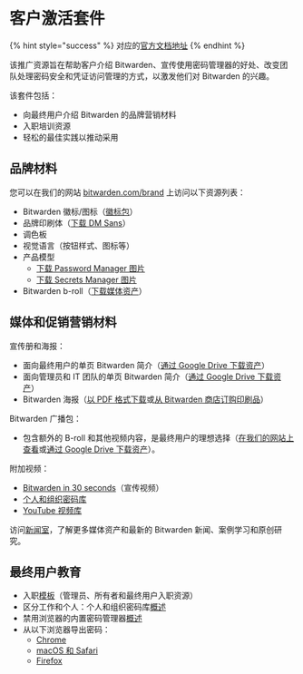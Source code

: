 # 客户激活套件

{% hint style="success" %}
对应的[官方文档地址](https://bitwarden.com/help/customer-activation-kit/)
{% endhint %}

该推广资源旨在帮助客户介绍 Bitwarden、宣传使用密码管理器的好处、改变团队处理密码安全和凭证访问管理的方式，以激发他们对 Bitwarden 的兴趣。

该套件包括：

* 向最终用户介绍 Bitwarden 的品牌营销材料
* 入职培训资源
* 轻松的最佳实践以推动采用

## 品牌材料 <a href="#brand-materials" id="brand-materials"></a>

您可以在我们的网站 [bitwarden.com/brand](https://bitwarden.com/brand/) 上访问以下资源列表：

* Bitwarden 徽标/图标（[徽标包](https://assets.ctfassets.net/7rncvj1f8mw7/3a6urtBG0WClJPLF0NtnCC/11b675042b35ab47a611330215c24b62/bitwarden-logos.zip)）
* 品牌印刷体（[下载 DM Sans](https://fonts.google.com/specimen/DM+Sans)）
* 调色板
* 视觉语言（按钮样式、图标等）
* 产品模型
  * [下载 Password Manager 图片](https://drive.google.com/drive/folders/10LNjuihl6PBWRef-CenXrJNNi1fu-N0P?usp=sharing)
  * [下载 Secrets Manager 图片](https://drive.google.com/drive/folders/1_NWWPeecq5FRZwXimAhOw2g6gazaT6Mn?usp=sharing)
* Bitwarden b-roll（[下载媒体资产](https://vimeo.com/showcase/9351873)）

## 媒体和促销营销材料 <a href="#media-and-promotional-marketing-materials" id="media-and-promotional-marketing-materials"></a>

宣传册和海报：

* 面向最终用户的单页 Bitwarden 简介（[通过 Google Drive 下载资产](https://drive.google.com/file/d/1JmFlxayFACPYuadXTmNURSYrvCXg3LhZ/view?usp=drive_link)）
* 面向管理员和 IT 团队的单页 Bitwarden 简介（[通过 Google Drive 下载资产](https://drive.google.com/file/d/1clQtiUpRpRDTG8DsVoUzNqsI9im_f8lk/view?usp=drive_link)）
* Bitwarden 海报（[以 PDF 格式下载](https://bitwarden.com/resources/bitwarden-posters/)或[从 Bitwarden 商店订购印刷品](https://bitwarden-shop.myshopify.com/collections/all)）

Bitwarden 广播包：

* 包含额外的 B-roll 和其他视频内容，是最终用户的理想选择（[在我们的网站上查看](https://bitwarden.com/resources/bitwarden-broadcast-package/)或[通过 Google Drive 下载资产](https://drive.google.com/drive/folders/1nZiUlOA5b5ljjnG29R_mqhKVn8uTIEts?usp=drive_link)）。

附加视频：

* [Bitwarden in 30 seconds](https://vimeo.com/799946080)（宣传视频）
* [个人和组织密码库](https://vimeo.com/823390347)
* [YouTube 视频库](https://www.youtube.com/@Bitwarden)

访问[新闻室](https://bitwarden.com/press-room/)，了解更多媒体资产和最新的 Bitwarden 新闻、案例学习和原创研究。

## 最终用户教育 <a href="#end-user-education" id="end-user-education"></a>

* 入职[模板](about-this-section.md)（管理员、所有者和最终用户入职资源）
* 区分工作和个人：个人和组织密码库[概述](../../your-vault/vault-items.md)
* 禁用浏览器的内置密码管理器[概述](../../auto-fill/disable-a-browsers-built-in-password-manager.md)
* 从以下浏览器导出密码：
  * [Chrome](../../password-manager/import-and-export/import-guides/import-data-from-google-chrome.md#export-from-chrome)
  * [macOS 和 Safari](../../password-manager/import-and-export/import-guides/import-data-from-macos-and-safari.md#export-from-safari-or-macos)
  * [Firefox](../../password-manager/import-and-export/import-guides/import-data-from-firefox.md#export-from-firefox)
